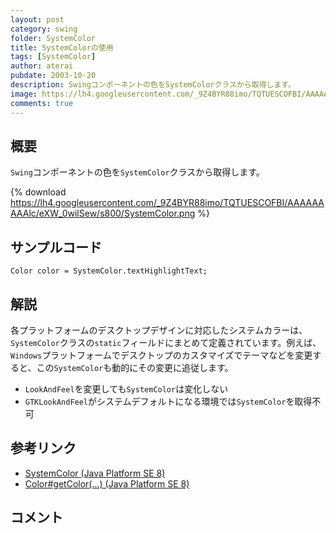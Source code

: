 ```yaml
---
layout: post
category: swing
folder: SystemColor
title: SystemColorの使用
tags: [SystemColor]
author: aterai
pubdate: 2003-10-20
description: Swingコンポーネントの色をSystemColorクラスから取得します。
image: https://lh4.googleusercontent.com/_9Z4BYR88imo/TQTUESCOFBI/AAAAAAAAAlc/eXW_0wilSew/s800/SystemColor.png
comments: true
---
```

## 概要
`Swing`コンポーネントの色を`SystemColor`クラスから取得します。

{% download https://lh4.googleusercontent.com/_9Z4BYR88imo/TQTUESCOFBI/AAAAAAAAAlc/eXW_0wilSew/s800/SystemColor.png %}

## サンプルコード
<pre class="prettyprint"><code>Color color = SystemColor.textHighlightText;
</code></pre>

## 解説
各プラットフォームのデスクトップデザインに対応したシステムカラーは、`SystemColor`クラスの`static`フィールドにまとめて定義されています。例えば、`Windows`プラットフォームでデスクトップのカスタマイズでテーマなどを変更すると、この`SystemColor`も動的にその変更に追従します。

- `LookAndFeel`を変更しても`SystemColor`は変化しない
- `GTKLookAndFeel`がシステムデフォルトになる環境では`SystemColor`を取得不可

<!-- dummy comment line for breaking list -->

## 参考リンク
- [SystemColor (Java Platform SE 8)](https://docs.oracle.com/javase/jp/8/docs/api/java/awt/SystemColor.html)
- [Color#getColor(...) (Java Platform SE 8)](https://docs.oracle.com/javase/jp/8/docs/api/java/awt/Color.html#getColor-java.lang.String-)

<!-- dummy comment line for breaking list -->

## コメント
